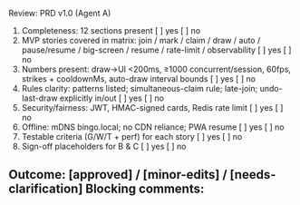 Review: PRD v1.0 (Agent A)

1) Completeness: 12 sections present [ ] yes [ ] no
2) MVP stories covered in matrix: join / mark / claim / draw / auto / pause/resume / big-screen / resume / rate-limit / observability [ ] yes [ ] no
3) Numbers present: draw→UI <200ms, ≥1000 concurrent/session, 60fps, strikes + cooldownMs, auto-draw interval bounds [ ] yes [ ] no
4) Rules clarity: patterns listed; simultaneous-claim rule; late-join; undo-last-draw explicitly in/out [ ] yes [ ] no
5) Security/fairness: JWT, HMAC-signed cards, Redis rate limit [ ] yes [ ] no
6) Offline: mDNS bingo.local; no CDN reliance; PWA resume [ ] yes [ ] no
7) Testable criteria (G/W/T + perf) for each story [ ] yes [ ] no
8) Sign-off placeholders for B & C [ ] yes [ ] no

Outcome: [approved] / [minor-edits] / [needs-clarification]
Blocking comments:
-
